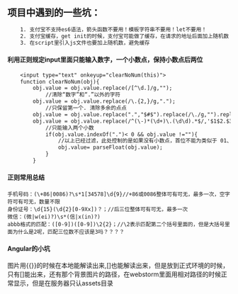 ## 项目中遇到的一些坑：
```txt
	1. 支付宝不支持es6语法，箭头函数不要用！模板字符串不要用！let不要用！
	2. 支付宝缓存，get init的时候，支付宝可能做了缓存，在请求的地址后面加上随机数
	3. 在script里引入js文件也要加上随机数，避免缓存
```
#### 利用正则规定input里面只能输入数字，一个小数点，保持小数点后两位
```txt
	<input type="text" onkeyup="clearNoNum(this)">
	function clearNoNum(obj){ 
		obj.value = obj.value.replace(/[^\d.]/g,"");  
			//清除“数字”和“.”以外的字符  
		obj.value = obj.value.replace(/\.{2,}/g,".");
	    	//只保留第一个. 清除多余的点点
		obj.value = obj.value.replace(".","$#$").replace(/\./g,"").replace("$#$","."); 
		obj.value = obj.value.replace(/^(\-)*(\d+)\.(\d\d).*$/,'$1$2.$3');
			//只能输入两个小数  
			if(obj.value.indexOf(".")< 0 && obj.value !=""){
				//以上已经过滤，此处控制的是如果没有小数点，首位不能为类似于 01、02的金额 
				obj.value= parseFloat(obj.value); 
			} 
		} 
```
#### 正则常用总结
	手机号码：(\+86|0086)?\s*1[34578]\d{9}//+86或0086整体可有可无，最多一次，空字符可有可无，数量不限
	身份证号：\d{15}(\d{2}[0-9Xx])？；//后三位整体可有可无，最多一次
	微信：(微|w(ei)?)\s*(信|x(in)?)
	abbb格式的匹配：([0-9])([0-9])\2{2}；//\2表示匹配第二个括号里面的，但是大括号里面为什么是2呢，匹配三位数不应该是3吗？？？？

#### Angular的小坑
  图片用{{}}的时候在本地能解读出来,[]也能解读出来，但是放到正式环境的时候，只有[]能出来，还有那个背景图片的路径，在webstorm里面用相对路径的时候正常显示，但是在服务器只认assets目录